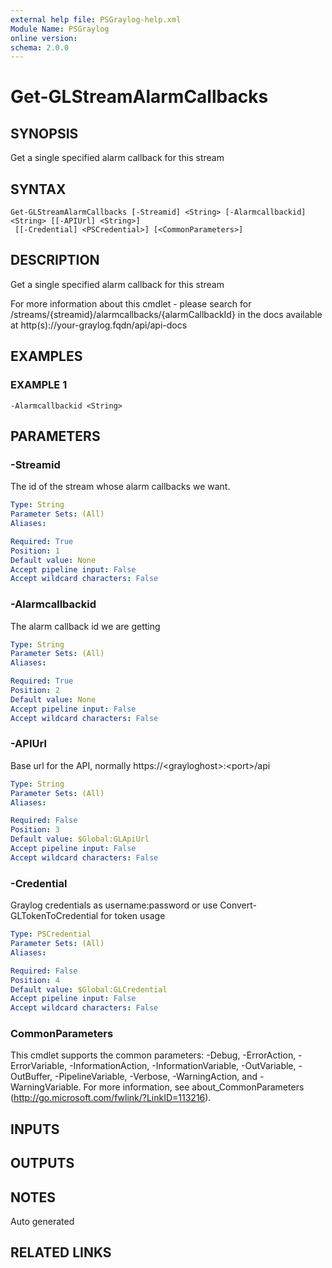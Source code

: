 ```yaml
---
external help file: PSGraylog-help.xml
Module Name: PSGraylog
online version:
schema: 2.0.0
---
```


# Get-GLStreamAlarmCallbacks

## SYNOPSIS
Get a single specified alarm callback for this stream

## SYNTAX

```
Get-GLStreamAlarmCallbacks [-Streamid] <String> [-Alarmcallbackid] <String> [[-APIUrl] <String>]
 [[-Credential] <PSCredential>] [<CommonParameters>]
```

## DESCRIPTION
Get a single specified alarm callback for this stream


For more information about this cmdlet - please search for /streams/{streamid}/alarmcallbacks/{alarmCallbackId} in the docs available at http(s)://your-graylog.fqdn/api/api-docs

## EXAMPLES

### EXAMPLE 1
```
-Alarmcallbackid <String>
```

## PARAMETERS

### -Streamid
The id of the stream whose alarm callbacks we want.

```yaml
Type: String
Parameter Sets: (All)
Aliases:

Required: True
Position: 1
Default value: None
Accept pipeline input: False
Accept wildcard characters: False
```

### -Alarmcallbackid
The alarm callback id we are getting

```yaml
Type: String
Parameter Sets: (All)
Aliases:

Required: True
Position: 2
Default value: None
Accept pipeline input: False
Accept wildcard characters: False
```

### -APIUrl
Base url for the API, normally https://\<grayloghost\>:\<port\>/api

```yaml
Type: String
Parameter Sets: (All)
Aliases:

Required: False
Position: 3
Default value: $Global:GLApiUrl
Accept pipeline input: False
Accept wildcard characters: False
```

### -Credential
Graylog credentials as username:password or use Convert-GLTokenToCredential for token usage

```yaml
Type: PSCredential
Parameter Sets: (All)
Aliases:

Required: False
Position: 4
Default value: $Global:GLCredential
Accept pipeline input: False
Accept wildcard characters: False
```

### CommonParameters
This cmdlet supports the common parameters: -Debug, -ErrorAction, -ErrorVariable, -InformationAction, -InformationVariable, -OutVariable, -OutBuffer, -PipelineVariable, -Verbose, -WarningAction, and -WarningVariable.
For more information, see about_CommonParameters (http://go.microsoft.com/fwlink/?LinkID=113216).

## INPUTS

## OUTPUTS

## NOTES
Auto generated

## RELATED LINKS
